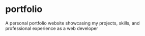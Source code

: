 # portfolio
A personal portfolio website showcasing my projects, skills, and professional experience as a web developer
